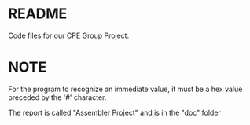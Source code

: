 # README
Code files for our CPE Group Project.

# NOTE
For the program to recognize an immediate value, it must be a hex value preceded by the '#' character.

The report is called "Assembler Project" and is in the "doc" folder